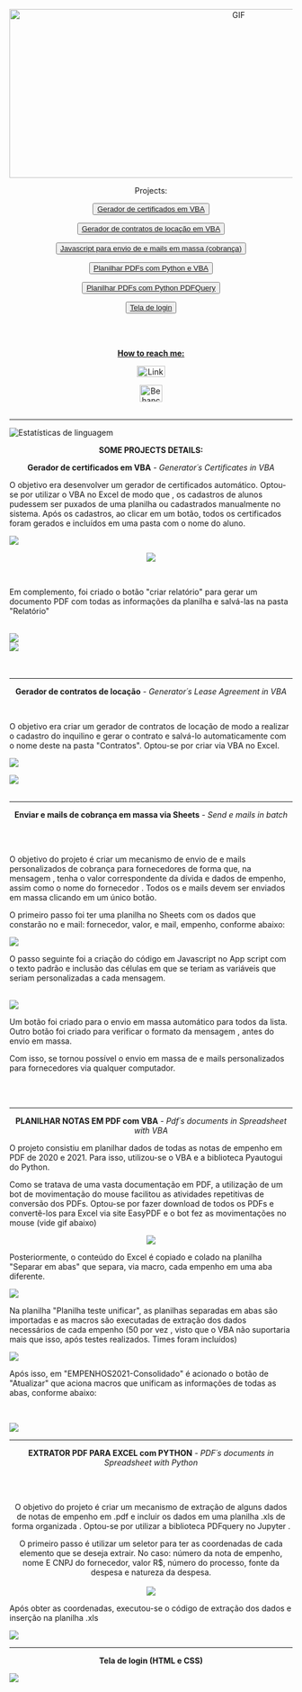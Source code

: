 <!DOCTYPE html>
<html lang="pt-br">
   <head><meta charset="utf-8"></head> 
   <p align="center">
    <img src="https://media0.giphy.com/media/qgQUggAC3Pfv687qPC/giphy.gif?cid=ecf05e47r1wjuo4d3nfbfzfh9zam9qfrtjpznqp9vjhl0sr5&ep=v1_gifs_search&rid=giphy.gif&ct=g" width="800" height="300" alt="GIF">
  </p>
  
   <p align="center">  Projects:
    
   <p align="center"><button><a href="https://github.com/RenataVerasVenturim/Geradordecertificados">Gerador de certificados em VBA</a></button>
   <p> <p align="center"><button><a href="https://github.com/RenataVerasVenturim/Geradordecontratosdelocacao">Gerador de contratos de locação em VBA</a></button>
   <p> <p align="center"><button><a href="https://github.com/RenataVerasVenturim/Enviodeemailsemmassasheets">Javascript para envio de e mails em massa (cobrança)</a></button>
<p><p align="center"><button><a href="https://github.com/RenataVerasVenturim/relacionarempenhos2021/blob/main/README.md">Planilhar PDFs com Python e VBA</a></button>
<p><p align="center"><button><a href="https://github.com/RenataVerasVenturim/ExtratorPDFtoEXCEL">Planilhar PDFs com Python PDFQuery</button>
   <p><p align="center"><button><a href="https://github.com/RenataVerasVenturim/Teladelogin">Tela de login</button>
   
   </p> </p></p>
<br>
  <br>
  <p><p><p align="center"><b>How to reach me:</b></p></p>
    <p align="center"><a href="https://www.linkedin.com/in/renata-veras-venturim-9604a0279/"><img src="https://upload.wikimedia.org/wikipedia/commons/0/01/LinkedIn_Logo.svg" width="50" height="20" alt="LinkedIn"></a>
    <p align="center"><a href="https://www.behance.net/renataveras1"><img src="https://static.vecteezy.com/system/resources/previews/008/385/603/original/behance-social-media-icon-symbol-element-illustration-free-vector.jpg" width="40" height="30" alt="Behance"></a>
  <br>
      <br>

------------------------------------------------------------------------------------------------------------------
 ![Estatísticas de linguagem](https://github-readme-stats.vercel.app/api/top-langs/?username=renataverasventurim&layout=compact)

<p><p align="center"><b>SOME PROJECTS DETAILS:</b></a></p>
     
<p align="center"><b>Gerador de certificados em VBA</b><i> - Generator´s Certificates in VBA</i></a>
  <br>
  <p>O objetivo era desenvolver um gerador de certificados automático. Optou-se por utilizar o VBA no Excel de modo que , os cadastros de alunos pudessem ser puxados de uma planilha ou cadastrados manualmente no sistema. Após os cadastros, ao clicar em um botão, todos os certificados foram gerados e incluídos em uma pasta com o nome do aluno.</p>
  <img src="https://mir-s3-cdn-cf.behance.net/project_modules/max_1200/b69ae0172055869.647899dd444bb.jpg">
 <br>
  
 <p align="center"> <img src ="https://media.giphy.com/media/v1.Y2lkPTc5MGI3NjExMmM3MTMwNzBlZGE3ODYzMDY5M2VmNDZlM2FmODc0ZTAyM2Q3YjhlMiZlcD12MV9pbnRlcm5hbF9naWZzX2dpZklkJmN0PWc/1P7SVojLaxPyx2q6tO/giphy.gif"></p>
  
  <br>
  <p>Em complemento, foi criado o botão "criar relatório" para gerar um documento PDF com todas as informações da planilha e salvá-las na pasta "Relatório"</p>
  <br>
  <img src="https://mir-s3-cdn-cf.behance.net/project_modules/max_1200/c3ab31172055869.6478c0cfa11a3.jpg">
  <br>
  <img src="https://mir-s3-cdn-cf.behance.net/project_modules/max_1200/8230d3172055869.6478c0cfa1e34.jpg">
  
  <BR>
  <BR>
    <BR>
    
------------------------------------------------------------------------------------------------------------------
   <P>
        <p align="center"><b>Gerador de contratos de locação</b><i> - Generator´s Lease Agreement in VBA</i></a></P>
<br>
    <p>O objetivo era criar um gerador de contratos de locação de modo a realizar o cadastro do inquilino e gerar o contrato e salvá-lo automaticamente com o nome deste na pasta "Contratos". Optou-se por criar via VBA no Excel.
    </p>
    <img src="https://mir-s3-cdn-cf.behance.net/project_modules/max_1200/494515172055593.6478992a1daf3.jpg">
    <p>
     <img src="https://im3.ezgif.com/tmp/ezgif-3-5780552e6d.gif">
  <BR><BR>
   
------------------------------------------------------------------------------------------------------------------
   <P> 
     <p align="center"><b>Enviar e mails de cobrança em massa via Sheets</b><i> - Send e mails in batch</i></P>
<br>
      <br>
      
 <P>O objetivo do projeto é criar um mecanismo de envio de e mails personalizados de cobrança para fornecedores de forma que, na mensagem , tenha o valor correspondente da dívida e dados de empenho, assim como o nome do fornecedor . Todos os e mails devem ser enviados em massa clicando em um único botão.

O primeiro passo foi ter uma planilha no Sheets com os dados que constarão no e mail: fornecedor, valor, e mail, empenho, conforme abaixo:
    </p>

<img src="https://mir-s3-cdn-cf.behance.net/project_modules/max_1200/f1d847172056441.6478be9fd1cad.jpg">
    <br>
    <p>O passo seguinte foi a criação do código em Javascript no App script com o texto padrão e inclusão das células em que se teriam as variáveis que seriam personalizadas a cada mensagem. </p>
    <br>
    
<img src="https://mir-s3-cdn-cf.behance.net/project_modules/max_1200/27b9fe172056441.64789b6c462c2.jpg">
    <br>
    <p>Um botão foi criado para o envio em massa automático para todos da lista. Outro botão foi criado para verificar o formato da mensagem , antes do envio em massa.

Com isso, se tornou possível o envio em massa de e mails personalizados para fornecedores via qualquer computador.</p>
<br>
     <br>
   
------------------------------------------------------------------------------------------------------------------
   <p align="center"><b>PLANILHAR NOTAS EM PDF com VBA</b><i> - Pdf´s documents in Spreadsheet with VBA</i></a>
  <p>O projeto consistiu em planilhar dados de todas as notas de empenho em PDF de 2020 e 2021. Para isso, utilizou-se o VBA e a biblioteca Pyautogui do Python. </p>
  <p>Como se tratava de uma vasta documentação em PDF, a utilização de um bot de movimentação do mouse facilitou as atividades repetitivas de conversão dos PDFs. Optou-se por fazer download de todos os PDFs e convertê-los para Excel via site EasyPDF e o bot fez as movimentações no mouse (vide gif abaixo) </p>
   
<p align="center"><img src="https://media.giphy.com/media/v1.Y2lkPTc5MGI3NjExMDM2ZjExYjJjYTRlODIwODlhZjUzZTA4OTZlN2Q3Njc0N2I4MWNmOCZlcD12MV9pbnRlcm5hbF9naWZzX2dpZklkJmN0PWc/z11WTlgZnY054LOeFq/giphy.gif">
  
<br>
  <p>Posteriormente, o conteúdo do Excel é copiado e colado na planilha "Separar em abas" que separa, via macro, cada empenho em uma aba diferente.</p>
  <img src="https://github.com/RenataVerasVenturim/relacionarempenhos2021/assets/129551549/334e9085-7171-496e-b57c-bdcc32c4b06e">

  <br>
  <p>Na planilha "Planilha teste unificar", as planilhas separadas em abas são importadas e as macros são executadas de extração dos dados necessários de cada empenho (50 por vez , visto que o VBA não suportaria mais que isso, após testes realizados. Times foram incluídos)</p>
  <img src="https://github.com/RenataVerasVenturim/relacionarempenhos2021/assets/129551549/31cadae9-b615-4575-8bf0-ef98127bbebe">
  <p>Após isso, em "EMPENHOS2021-Consolidado" é acionado o botão de "Atualizar" que aciona macros que unificam as informações de todas as abas, conforme abaixo:</p>
<br>
  <p><img src="https://im3.ezgif.com/tmp/ezgif-3-ed43b51d8e.gif">
     </p>
   
------------------------------------------------------------------------------------------------------------------
   
<p>
     <p align="center"><b>EXTRATOR PDF PARA EXCEL com PYTHON</b><i> - PDF´s documents in Spreadsheet with Python</i></P>
<br>
      <br>
   <p align="center"> O objetivo do projeto é criar um mecanismo de extração de alguns dados de notas de empenho em .pdf e incluir os dados em uma planilha .xls de forma organizada . Optou-se por utilizar a biblioteca PDFquery no Jupyter .
     <p align="center"> O primeiro passo é utilizar um seletor para ter as coordenadas de cada elemento que se deseja extrair. No caso: número da nota de empenho, nome E CNPJ do fornecedor, valor R$,  número do processo, fonte da despesa e natureza da despesa.    
 <br>
       <br>
<image src="https://github.com/RenataVerasVenturim/RenataVerasVenturim/assets/129551549/0e35cc8b-b372-493c-85d9-09b49ee9c8ad">
      
<p> Após obter as coordenadas, executou-se o código de extração dos dados e inserção na planilha .xls </p>
<img src="https://github.com/RenataVerasVenturim/ExtratorPDFtoEXCEL/assets/129551549/1ac28855-affb-428e-aee1-f9e59435c43f">

   ------------------------------------------------------------------------------------------------------------------
   <p align="center"><b>Tela de login (HTML e CSS)</b></p>
  <img src="https://github.com/RenataVerasVenturim/Teladelogin/assets/129551549/93ecdc49-e744-4fa2-8d5b-9e1e8d973704"></img>

  
 
</body>
</html>

